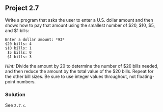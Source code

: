 ## Project 2.7
Write a program that asks the user to enter a U.S. dollar amount and then shows how to pay that amount using the smallest number of $20, $10, $5, and $1 bills:
```
Enter a dollar amount: *93*
$20 bills: 4
$10 bills: 1
 $5 bills: 0
 $1 bills: 3
```
*Hint:* Divide the amount by 20 to determine the number of $20 bills needed, and then reduce the amount by the total value of the $20 bills. Repeat for the other bill sizes. Be sure to use integer values throughout, not floating-point numbers.
### Solution
See `2.7.c`.